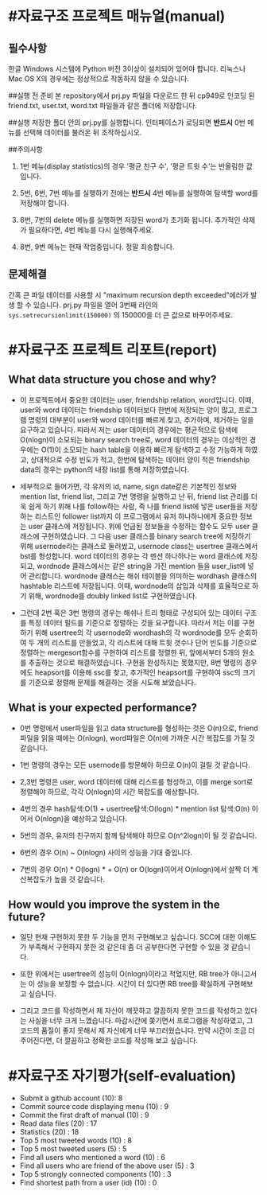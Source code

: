 #자료구조 프로젝트 매뉴얼(manual)
=========================================================================================
## 필수사항
한글 Windows 시스템에 Python 버전 3이상이 설치되어 있어야 합니다. 
리눅스나 Mac OS X의 경우에는 정상적으로 작동하지 않을 수 있습니다.

##실행 전 준비 
본 repository에서 prj.py 파일을 다운로드 한 뒤 cp949로 인코딩 된 friend.txt, user.txt, word.txt 파일들과 같은 폴더에 저장합니다.

##실행 
저장한 폴더 안의 prj.py를 실행합니다. 인터페이스가 로딩되면 **반드시** 0번 메뉴를 선택해 데이터를 불러온 뒤 조작하십시오.

##주의사항
1. 1번 메뉴(display statistics)의 경우 '평균 친구 수', '평균 트윗 수'는 반올림한 값입니다.

2. 5번, 6번, 7번 메뉴를 실행하기 전에는 **반드시** 4번 메뉴를 실행하여 탐색할 word를 저장해야 합니다.

3. 6번, 7번의 delete 메뉴를 실행하면 저장된 word가 초기화 됩니다. 추가적인 삭제가 필요하다면, 4번 메뉴를 다시 실행해주세요.

4. 8번, 9번 메뉴는 현재 작업중입니다. 정말 죄송합니다.

## 문제해결
간혹 큰 파일 데이터를 사용할 시 "maximum recursion depth exceeded"에러가 발생 할 수 있습니다.
prj.py 파일을 열어 3번째 라인의 `sys.setrecursionlimit(150000)` 의 150000을 더 큰 값으로 바꾸어주세요.

#자료구조 프로젝트 리포트(report)
===================================================================================
## What data structure you chose and why?
* 이 프로젝트에서 중요한 데이터는 user, friendship relation, word입니다. 이때, user와 word 데이터는 friendship 데이터보다 한번에 저장되는 양이 많고, 프로그램 명령의 대부분이 user와 word 데이터를 빠르게 찾고, 추가하며, 제거하는 일을 요구하고 있습니다. 따라서 저는 user 데이터의 경우에는 평균적으로 탐색에 O(nlogn)이 소모되는 binary search tree로, word 데이터의 경우는 이상적인 경우에는 O(1)이 소모되는 hash table을 이용하 빠르게 탐색하고 수정 가능하게 하였고, 상대적으로 수정 빈도가 적고, 한번에 탐색하는 데이터 양이 적은 friendship data의 경우는 python의 내장 list를 통해 저장하였습니다. 

* 세부적으로 들어가면, 각 유저의 id, name, sign date같은 기본적인 정보와 mention list, friend list, 그리고 7번 명령을 실행하고 난 뒤, friend list 관리를 더욱 쉽게 하기 위해 나를 follow하는 사람, 즉 나를 friend list에 넣은 user들을 저장하는 리스트인 follower list까지 이 프로그램에서 유저 하나하나에게 중요한 정보는 user 클래스에 저장됩니다. 위에 언급된 정보들을 수정하는 함수도 모두 user 클래스에 구현하였습니다. 그 다음 user 클래스를 binary search tree에 저장하기 위해 usernode라는 클래스로 둘러쌌고, usernode class는 usertree 클래스에서 bst를 형성합니다. word 데이터의 경우는 각 멘션 하나하나는 word 클래스에 저장되고, wordnode 클래스에서는 같은 string을 가진 mention 들을 user_list에 넣어 관리합니다. wordnode 클래스는 해쉬 테이블을 의미하는 wordhash 클래스의 hashtable 리스트에 저장됩니다. 이때, wordnode의 삽입과 삭제를 효율적으로 하기 위해, wordnode를 doubly linked list로 구현하였습니다.

* 그런데 2번 혹은 3번 명령의 경우는 해쉬나 트리 형태로 구성되어 있는 데이터 구조를 특정 데이터 필드를 기준으로 정렬하는 것을 요구합니다. 따라서 저는 이를 구현하기 위해 usertree의 각 usernode와 wordhash의 각 wordnode를 모두 순회하여 두 개의 리스트를 만들었고, 각 리스트에 대해 트윗 갯수나 단어 빈도를 기준으로 정렬하는 mergesort함수를 구현하여 리스트를 정렬한 뒤, 앞에서부터 5개의 원소를 추출하는 것으로 해결하였습니다. 구현을 완성하지는 못했지만, 8번 명령의 경우에도 heapsort를 이용해 ssc를 찾고, 추가적인 heapsort를 구현하여 ssc의 크기를 기준으로 정렬해 문제를 해결하는 것을 시도해 보았습니다.

## What is your expected performance?
* 0번 명령에서 user파일을 읽고 data structure를 형성하는 것은 O(n)으로, friend파일을 읽을 때에는 O(nlogn), word파일은 O(n)에 가까운 시간 복잡도를 가질 것 같습니다.

* 1번 명령의 경우는 모든 usernode를 방문해야 하므로 O(n)이 걸릴 것 같습니다.

* 2,3번 명령은 user, word 데이터에 대해 리스트를 형성하고, 이를 merge sort로 정렬해야 하므로, 각각 O(nlogn)의 시간 복잡도를 예상합니다.

* 4번의 경우 hash탐색:O(1) + usertree탐색:O(logn) * mention list 탐색:O(n) 이어서 O(nlogn)을 예상하고 있습니다.

* 5번의 경우, 유저의 친구까지 함께 탐색해야 하므로 O(n^2logn)이 될 것 같습니다.

* 6번의 경우 O(n) ~ O(nlogn) 사이의 성능을 기대 중입니다.

* 7번의 경우 O(n) * O(logn) * + O(n) or O(logn)이어서 O(nlogn)에서 살짝 더 계산복잡도가 높을 것 같습니다.

## How would you improve the system in the future?
* 일단 현재 구현하지 못한 두 기능을 먼저 구현해보고 싶습니다. SCC에 대한 이해도가 부족해서 구현하지 못한 것 같은데 좀 더 공부한다면 구현할 수 있을 것 같습니다.

* 또한 위에서는 usertree의 성능이 O(nlogn)이라고 적었지만, RB tree가 아니고서는 이 성능을 보장할 수 없습니다. 시간이 더 있다면 RB tree를 확실하게 구현해보고 싶습니다.

* 그리고 코드를 작성하면서 제 자신이 깨끗하고 깔끔하지 못한 코드를 작성하고 있다는 사실을 너무 크게 느꼈습니다. 마감시간에 쫒기면서 프로그램을 작성하였고, 그 코드의 품질이 좋지 못해서 제 자신에게 너무 부끄러웠습니다. 만약 시간이 조금 더 주어진다면, 더 깔끔하고 정확한 코드를 작성해 보고 싶습니다.

#자료구조 자기평가(self-evaluation)
========================================================================
* Submit a github account (10): 8
* Commit source code displaying menu (10) : 9
* Commit the first draft of manual (10) : 9
* Read data files (20) : 17
* Statistics (20) : 18
* Top 5 most tweeted words (10) : 8
* Top 5 most tweeted users (5) : 5
* Find all users who mentioned a word (10) : 6
* Find all users who are friend of the above user (5) : 3
* Top 5 strongly connected components (10) : 3 
* Find shortest path from a user (id) (10) : 0

